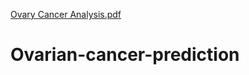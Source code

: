 [Ovary Cancer Analysis.pdf](https://github.com/miteshm10/Ovarian-cancer-prediction/files/7074612/Ovary.Cancer.Analysis.pdf)

# Ovarian-cancer-prediction
